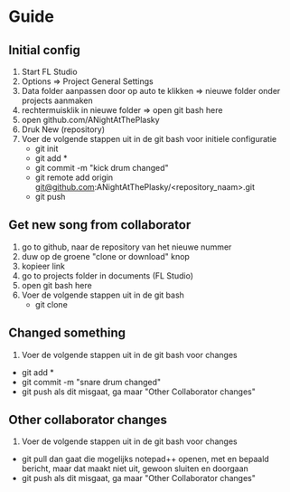 # Guide

## Initial config
1. Start FL Studio
2. Options => Project General Settings
3. Data folder aanpassen door op auto te klikken => nieuwe folder onder projects aanmaken
4. rechtermuisklik in nieuwe folder => open git bash here
5. open github.com/ANightAtThePlasky
6. Druk New (repository)
7. Voer de volgende stappen uit in de git bash voor initiele configuratie
    * git init
    * git add *
    * git commit -m "kick drum changed"
    * git remote add origin git@github.com:ANightAtThePlasky/<repository_naam>.git
    * git push
  
## Get new song from collaborator
1. go to github, naar de repository van het nieuwe nummer
2. duw op de groene "clone or download" knop
3. kopieer link
4. go to projects folder in documents (FL Studio)
5. open git bash here
6. Voer de volgende stappen uit in de git bash
    * git clone <gekopieerde link>
  
## Changed something
1. Voer de volgende stappen uit in de git bash voor changes
  * git add *
  * git commit -m "snare drum changed"
  * git push
    als dit misgaat, ga maar "Other Collaborator changes"
  
## Other collaborator changes
1. Voer de volgende stappen uit in de git bash voor changes
  * git pull
    dan gaat die mogelijks notepad++ openen, met en bepaald bericht, maar dat maakt niet uit, gewoon sluiten en doorgaan
  * git push
    als dit misgaat, ga maar "Other Collaborator changes"
